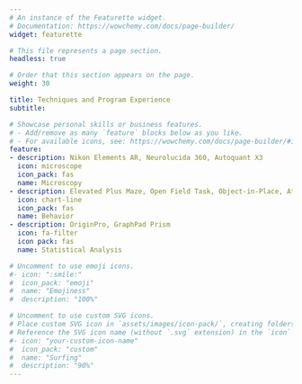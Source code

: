 ```yaml
---
# An instance of the Featurette widget.
# Documentation: https://wowchemy.com/docs/page-builder/
widget: featurette

# This file represents a page section.
headless: true

# Order that this section appears on the page.
weight: 30

title: Techniques and Program Experience
subtitle:

# Showcase personal skills or business features.
# - Add/remove as many `feature` blocks below as you like.
# - For available icons, see: https://wowchemy.com/docs/page-builder/#icons
feature:
- description: Nikon Elements AR, Neurolucida 360, Autoquant X3
  icon: microscope
  icon_pack: fas
  name: Microscopy
- description: Elevated Plus Maze, Open Field Task, Object-in-Place, Attention Set-Shifting
  icon: chart-line
  icon_pack: fas
  name: Behavior
- description: OriginPro, GraphPad Prism
  icon: fa-filter
  icon pack: fas
  name: Statistical Analysis

# Uncomment to use emoji icons.
#- icon: ":smile:"
#  icon_pack: "emoji"
#  name: "Emojiness"
#  description: "100%"  

# Uncomment to use custom SVG icons.
# Place custom SVG icon in `assets/images/icon-pack/`, creating folders if necessary.
# Reference the SVG icon name (without `.svg` extension) in the `icon` field.
#- icon: "your-custom-icon-name"
#  icon_pack: "custom"
#  name: "Surfing"
#  description: "90%"
---
```


